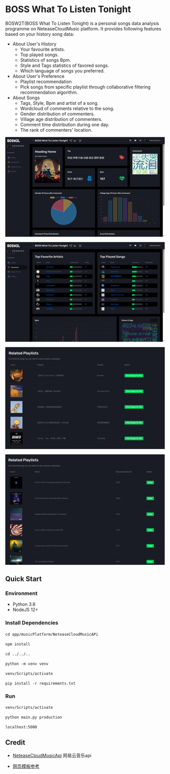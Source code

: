 # BOSS What To Listen Tonight

BOSW2T(BOSS What To Listen Tonight) is a personal songs data analysis programme on NeteaseCloudMusic platform. It provides following features based on your history song data:

- About User's History
  - Your favourite artists.
  - Top played songs.
  - Statistics of songs Bpm.
  - Style and Tags statistics of favored songs.
  - Which language of songs you preferred.
- About User's Preference
  - Playlist recommendation
  - Pick songs from specific playlist through collaborative filtering recommendation algorithm.
- About Songs
  - Tags, Style, Bpm and artist of a song.
  - Wordcloud of comments relative to the song.
  - Gender distribution of commenters.
  - Village age distribution of commenters.
  - Comment time distribution during one day.
  - The rank of commenters' location.

![img_1.png](asset/img_1.png)

![img.png](asset/img3.png)

![img.png](asset/img.png)

![img.png](asset/img2.png)

## Quick Start

### Environment

- Python 3.8
- NodeJS 12+

### Install Dependencies

`cd app/musicPlatform/NeteaseCloudMusicAPi`

`npm install`

`cd ../../..`

`python -m venv venv`

`venv/Scripts/activate`

`pip install -r requirements.txt`

### Run

`venv/Scripts/activate`

`python main.py production`

`localhost:5000`

## Credit

- [NeteaseCloudMusicApi](https://github.com/Binaryify/NeteaseCloudMusicApi) 网易云音乐api

- [网页模板参考](https://sc.chinaz.com/moban/220905178720.htm#down)